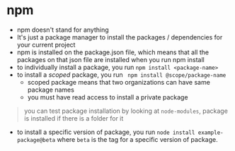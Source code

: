 # npm
- npm doesn't stand for anything
- It's just a package manager to install the packages / dependencies for your current project
- npm is installed on the package.json file, which means that all the packages on that json file are installed
when you run npm install
- to individually install a package, you run `npm install <package-name>`
- to install a *scoped* package, you run ` npm install @scope/package-name`
    - scoped package means that two organizations can have same package names
    - you must have read access to install a private package

> you can test package installation by looking at `node-modules`, package is installed if there is a folder for it

- to install a specific version of package, you run `node install example-package@beta` where `beta` is the tag for a specific version of package.